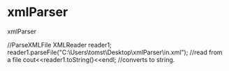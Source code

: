 # xmlParser
xmlParser

//ParseXMLFile
XMLReader reader1;
reader1.parseFile("C:\\Users\\tomst\\Desktop\\xmlParser\\in.xml");  //read from a file
cout<<reader1.toString()<<endl;   //converts to string.


